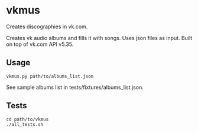 vkmus
=====

Creates discographies in vk.com.

Creates vk audio albums and fills it with songs. Uses json files as input.
Built on top of vk.com API v5.35.


Usage
-----

```
vkmus.py path/to/albums_list.json
```

See sample albums list in tests/fixtures/albums_list.json.


Tests
-----

```
cd path/to/vkmus
./all_tests.sh
```
